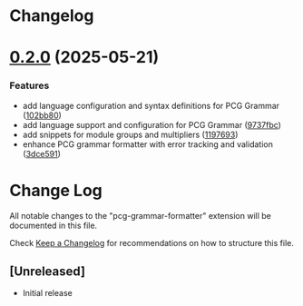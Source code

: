 # Changelog

# [0.2.0](https://github.com/damourChris/pcg-grammar-formatter/compare/v0.1.0...v0.2.0) (2025-05-21)


### Features

* add language configuration and syntax definitions for PCG Grammar ([102bb80](https://github.com/damourChris/pcg-grammar-formatter/commit/102bb801facadc0edfb4e65350ae991807fc44a0))
* add language support and configuration for PCG Grammar ([9737fbc](https://github.com/damourChris/pcg-grammar-formatter/commit/9737fbcbe4b44567f4e25fb2b42050bae5ea38b7))
* add snippets for module groups and multipliers ([1197693](https://github.com/damourChris/pcg-grammar-formatter/commit/11976937aee2b252c137445d617d53e36a6c4b22))
* enhance PCG grammar formatter with error tracking and validation ([3dce591](https://github.com/damourChris/pcg-grammar-formatter/commit/3dce591dfe68963a1b74ca0a48c44810ad19209d))

# Change Log

All notable changes to the "pcg-grammar-formatter" extension will be documented in this file.

Check [Keep a Changelog](http://keepachangelog.com/) for recommendations on how to structure this file.

## [Unreleased]

- Initial release
